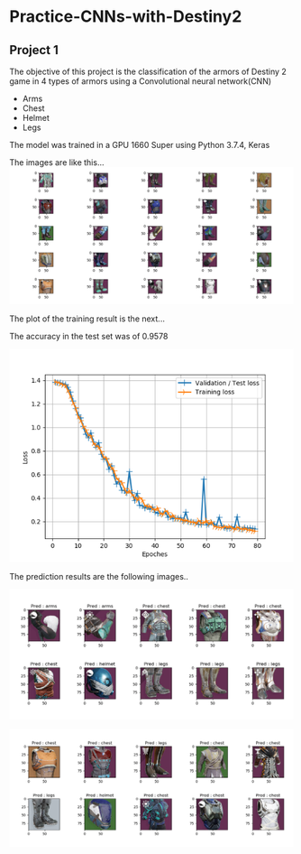 # Practice-CNNs-with-Destiny2
## Project 1
The objective of this project is the classification of the armors of Destiny 2 game in 4 types of armors using a Convolutional neural network(CNN)
* Arms
* Chest
* Helmet
* Legs

The model was trained in a GPU 1660 Super using Python 3.7.4, Keras

The images are like this...
![Examples](https://github.com/Wolfteinter/Practice-CNNs-with-Destiny2/blob/master/Project%201/images/Explication.png)

The plot of the training result is the next...

The accuracy in the test set was of 0.9578

![plot](https://github.com/Wolfteinter/Practice-CNNs-with-Destiny2/blob/master/Project%201/images/loss_plot.png)

The prediction results are the following images..

![res1](https://github.com/Wolfteinter/Practice-CNNs-with-Destiny2/blob/master/Project%201/images/res1.png)

![res2](https://github.com/Wolfteinter/Practice-CNNs-with-Destiny2/blob/master/Project%201/images/res2.png)

